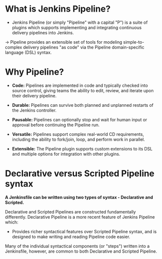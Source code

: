 # What is Jenkins Pipeline?
- Jenkins Pipeline (or simply "Pipeline" with a capital "P") is a suite of plugins which supports implementing and integrating continuous delivery pipelines into Jenkins.

-> Pipeline provides an extensible set of tools for modeling simple-to-complex delivery pipelines "as code" via the Pipeline domain-specific language (DSL) syntax.

# Why Pipeline?
- **Code:** Pipelines are implemented in code and typically checked into source control, giving teams the ability to edit, review, and iterate upon their delivery pipeline.

- **Durable:** Pipelines can survive both planned and unplanned restarts of the Jenkins controller.

- **Pausable:** Pipelines can optionally stop and wait for human input or approval before continuing the Pipeline run.

- **Versatile:** Pipelines support complex real-world CD requirements, including the ability to fork/join, loop, and perform work in parallel.

- **Extensible:** The Pipeline plugin supports custom extensions to its DSL and multiple options for integration with other plugins.

# Declarative versus Scripted Pipeline syntax

**A Jenkinsfile can be written using two types of syntax - Declarative and Scripted.**

Declarative and Scripted Pipelines are constructed fundamentally differently. Declarative Pipeline is a more recent feature of Jenkins Pipeline which:

- Provides richer syntactical features over Scripted Pipeline syntax, and
is designed to make writing and reading Pipeline code easier.

Many of the individual syntactical components (or "steps") written into a Jenkinsfile, however, are common to both Declarative and Scripted Pipeline.